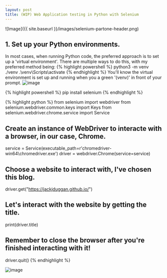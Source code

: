 ```yaml
---
layout: post
title: (WIP) Web Application testing in Python with Selenium
---
```


![Image]({{ site.baseurl }}/images/selenium-partone-header.png)

## 1. Set up your Python environments.
In most cases, when running Python code, the preferred approach is to set up a 'virtual environment'. There are multiple ways to do this, with my preferred method being:
{% highlight powershell %}
python3 -m venv ./venv
.\venv\Scripts\activate
{% endhighlight %}
You'll know the virtual environment is set up and running when you a green '(venv)' in front of your prompt.
![image](https://github.com/user-attachments/assets/63dd6147-2fc3-4091-9f6d-c57d89be6be2)

{% highlight powershell %}
pip install selenium
{% endhighlight %}

{% highlight python %}
from selenium import webdriver
from selenium.webdriver.common.keys import Keys
from selenium.webdriver.chrome.service import Service

## Create an instance of WebDriver to interacte with a browser, in our case, Chrome.
service = Service(executable_path=r'chromedriver-win64\chromedriver.exe')
driver =  webdriver.Chrome(service=service)

## Choose a website to interact with, I've chosen this blog.
driver.get("https://jackjduggan.github.io/")

## Let's interact with the website by getting the title.
print(driver.title)

## Remember to close the browser after you're finished interacting with it!
driver.quit()
{% endhighlight %}

![image](https://github.com/user-attachments/assets/c8fcdc62-2a94-4f6e-943a-a19bbc224187)
